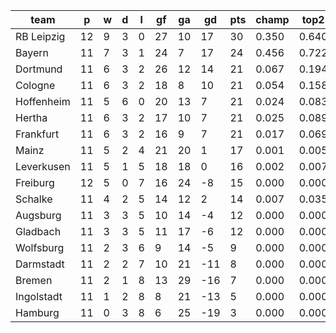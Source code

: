 |    team    | p  | w | d | l | gf | ga | gd  | pts | champ | top2  | top3  | top4  |  5-7  | bot4  | bot3  | bot2  |
|------------|----|---|---|---|----|----|-----|-----|-------|-------|-------|-------|-------|-------|-------|-------|
| RB Leipzig | 12 | 9 | 3 | 0 | 27 | 10 |  17 |  30 | 0.350 | 0.640 | 0.804 | 0.893 | 0.093 | 0.000 | 0.000 | 0.000|
| Bayern     | 11 | 7 | 3 | 1 | 24 |  7 |  17 |  24 | 0.456 | 0.722 | 0.855 | 0.923 | 0.069 | 0.000 | 0.000 | 0.000|
| Dortmund   | 11 | 6 | 3 | 2 | 26 | 12 |  14 |  21 | 0.067 | 0.194 | 0.362 | 0.525 | 0.337 | 0.000 | 0.000 | 0.000|
| Cologne    | 11 | 6 | 3 | 2 | 18 |  8 |  10 |  21 | 0.054 | 0.158 | 0.312 | 0.474 | 0.360 | 0.000 | 0.000 | 0.000|
| Hoffenheim | 11 | 5 | 6 | 0 | 20 | 13 |   7 |  21 | 0.024 | 0.083 | 0.187 | 0.317 | 0.410 | 0.001 | 0.000 | 0.000|
| Hertha     | 11 | 6 | 3 | 2 | 17 | 10 |   7 |  21 | 0.025 | 0.089 | 0.195 | 0.327 | 0.421 | 0.001 | 0.000 | 0.000|
| Frankfurt  | 11 | 6 | 3 | 2 | 16 |  9 |   7 |  21 | 0.017 | 0.069 | 0.163 | 0.283 | 0.427 | 0.002 | 0.000 | 0.000|
| Mainz      | 11 | 5 | 2 | 4 | 21 | 20 |   1 |  17 | 0.001 | 0.005 | 0.014 | 0.033 | 0.160 | 0.032 | 0.011 | 0.003|
| Leverkusen | 11 | 5 | 1 | 5 | 18 | 18 |   0 |  16 | 0.002 | 0.007 | 0.021 | 0.048 | 0.202 | 0.019 | 0.006 | 0.001|
| Freiburg   | 12 | 5 | 0 | 7 | 16 | 24 |  -8 |  15 | 0.000 | 0.000 | 0.001 | 0.004 | 0.042 | 0.150 | 0.073 | 0.026|
| Schalke    | 11 | 4 | 2 | 5 | 14 | 12 |   2 |  14 | 0.007 | 0.035 | 0.083 | 0.164 | 0.379 | 0.004 | 0.001 | 0.000|
| Augsburg   | 11 | 3 | 3 | 5 | 10 | 14 |  -4 |  12 | 0.000 | 0.000 | 0.001 | 0.004 | 0.030 | 0.195 | 0.098 | 0.039|
| Gladbach   | 11 | 3 | 3 | 5 | 11 | 17 |  -6 |  12 | 0.000 | 0.000 | 0.002 | 0.006 | 0.057 | 0.123 | 0.057 | 0.021|
| Wolfsburg  | 11 | 2 | 3 | 6 |  9 | 14 |  -5 |   9 | 0.000 | 0.000 | 0.000 | 0.001 | 0.012 | 0.339 | 0.194 | 0.094|
| Darmstadt  | 11 | 2 | 2 | 7 | 10 | 21 | -11 |   8 | 0.000 | 0.000 | 0.000 | 0.000 | 0.002 | 0.635 | 0.440 | 0.249|
| Bremen     | 11 | 2 | 1 | 8 | 13 | 29 | -16 |   7 | 0.000 | 0.000 | 0.000 | 0.000 | 0.001 | 0.823 | 0.688 | 0.494|
| Ingolstadt | 11 | 1 | 2 | 8 |  8 | 21 | -13 |   5 | 0.000 | 0.000 | 0.000 | 0.000 | 0.000 | 0.765 | 0.612 | 0.398|
| Hamburg    | 11 | 0 | 3 | 8 |  6 | 25 | -19 |   3 | 0.000 | 0.000 | 0.000 | 0.000 | 0.000 | 0.909 | 0.819 | 0.676|
